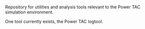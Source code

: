 Repository for utilities and analysis tools relevant to the Power TAC simulation environment.

One tool currently exists, the Power TAC logtool.
